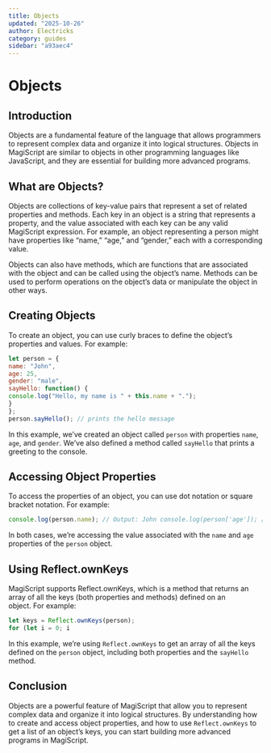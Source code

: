 ```yaml
---
title: Objects
updated: "2025-10-26"
author: Electricks
category: guides
sidebar: "a93aec4"
---
```


# Objects

## Introduction

Objects are a fundamental feature of the language that allows programmers to represent complex data and organize it into logical structures. Objects in MagiScript are similar to objects in other programming languages like JavaScript, and they are essential for building more advanced programs.

## What are Objects?

Objects are collections of key-value pairs that represent a set of related properties and methods. Each key in an object is a string that represents a property, and the value associated with each key can be any valid MagiScript expression. For example, an object representing a person might have properties like “name,” “age,” and “gender,” each with a corresponding value.

Objects can also have methods, which are functions that are associated with the object and can be called using the object’s name. Methods can be used to perform operations on the object’s data or manipulate the object in other ways.

## Creating Objects

To create an object, you can use curly braces to define the object’s properties and values. For example:

```javascript
let person = {
name: "John",
age: 25,
gender: "male",
sayHello: function() {
console.log("Hello, my name is " + this.name + ".");
}
};
person.sayHello(); // prints the hello message
```

In this example, we’ve created an object called `person` with properties `name`, `age`, and `gender`. We’ve also defined a method called `sayHello` that prints a greeting to the console.

## Accessing Object Properties

To access the properties of an object, you can use dot notation or square bracket notation. For example:

```javascript
console.log(person.name); // Output: John console.log(person['age']); // Output: 25
```

In both cases, we’re accessing the value associated with the `name` and `age` properties of the `person` object.

## Using Reflect.ownKeys

MagiScript supports Reflect.ownKeys, which is a method that returns an array of all the keys (both properties and methods) defined on an object. For example:

```javascript
let keys = Reflect.ownKeys(person);
for (let i = 0; i
```

In this example, we’re using `Reflect.ownKeys` to get an array of all the keys defined on the `person` object, including both properties and the `sayHello` method.

## Conclusion

Objects are a powerful feature of MagiScript that allow you to represent complex data and organize it into logical structures. By understanding how to create and access object properties, and how to use `Reflect.ownKeys` to get a list of an object’s keys, you can start building more advanced programs in MagiScript.